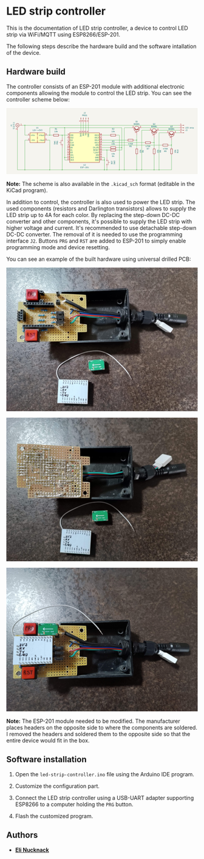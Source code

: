 # LED strip controller

This is the documentation of LED strip controller, a device to control LED strip via WiFi/MQTT using ESP8266/ESP-201.

The following steps describe the hardware build and the software intallation of the device.

## Hardware build

The controller consists of an ESP-201 module with additional electronic components allowing the module to control the LED strip. You can see the controller scheme below:

![LED strip controller scheme](led-strip-controller-scheme.png)

**Note:** The scheme is also available in the `.kicad_sch` format (editable in the KiCad program).

In addition to control, the controller is also used to power the LED strip. The used components (resistors and Darlington transistors) allows to supply the LED strip up to 4A for each color. By replacing the step-down DC-DC converter and other components, it's possible to supply the LED strip with higher voltage and current. It's recommended to use detachable step-down DC-DC converter. The removal of it is needed to use the programming interface `J2`. Buttons `PRG` and `RST` are added to ESP-201 to simply enable programming mode and device resetting.

You can see an example of the built hardware using universal drilled PCB:

![LED strip controller top](led-strip-controller-top.jpg)

![LED strip controller bottom](led-strip-controller-bottom.jpg)

![LED strip controller top 2](led-strip-controller-top-2.jpg)

**Note:** The ESP-201 module needed to be modified. The manufacturer places headers on the opposite side to where the components are soldered. I removed the headers and soldered them to the opposite side so that the entire device would fit in the box.

## Software installation

1. Open the `led-strip-controller.ino` file using the Arduino IDE program.

2. Customize the configuration part.

3. Connect the LED strip controller using a USB-UART adapter supporting ESP8266 to a computer holding the `PRG` button.

4. Flash the customized program.

## Authors

- [**Eli Nucknack**](mailto:eli.nucknack@gmail.com)
